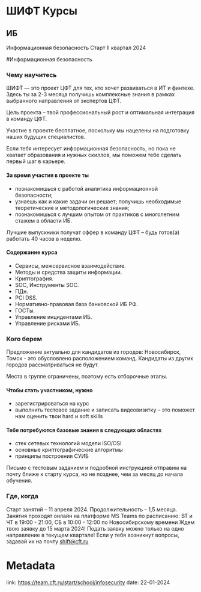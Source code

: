 # ШИФТ Курсы 

## ИБ

Информационная безопасность
Старт II квартал 2024

\#Информационная безопасность

### Чему научитесь

ШИФТ — это проект ЦФТ для тех, кто хочет развиваться в ИТ и финтехе. Здесь ты за 2-3 месяца получишь комплексные знания в рамках выбранного направления от экспертов ЦФТ.

Цель проекта – твой профессиональный рост и оптимальная интеграция в команду ЦФТ.

Участие в проекте бесплатное, поскольку мы нацелены на подготовку наших будущих специалистов.

Если тебя интересует информационная безопасность, но пока не хватает образования и нужных скиллов, мы поможем тебе сделать первый шаг в карьере.

#### За время участия в проекте ты
- познакомишься с работой аналитика информационной безопасности;
- узнаешь как и какие задачи он решает;
получишь необходимые теоретические и методологические знания;
- познакомишься с лучшим опытом от практиков с многолетним стажем в области ИБ.

Лучшие выпускники получат оффер в команду ЦФТ – будь готов(а) работать 40 часов в неделю.

#### Содержание курса
- Сервисы, межсервисное взаимодействие.
- Методы и средства защиты информации.
- Криптография.
- SOC, Инструменты SOC.
- ПДн.
- PCI DSS.
- Нормативно-правовая база банковской ИБ РФ.
- ГОСТы.
- Управление инцидентами ИБ.
- Управление рисками ИБ.

### Кого берем

Предложение актуально для кандидатов из городов: Новосибирск, Томск - это обусловлено расположением команд. Кандидаты из других городов рассматриваться не будут. 

Места в группе ограничены, поэтому есть отборочные этапы.

#### Чтобы стать участником, нужно
- зарегистрироваться на курс
- выполнить тестовое задание и записать видеовизитку – это поможет нам оценить твои hard и soft skills

#### Тебе потребуются базовые знания в следующих областях
- стек сетевых технологий модели ISO/OSI
- основные криптографические алгоритмы
- принципы построения СУИБ

Письмо с тестовым заданием и подробной инструкцией отправим на почту ближе к старту курса, но не позднее, чем за месяц до начала обучения.

### Где, когда

Старт занятий – 11 апреля 2024.
Продолжительность – 1,5 месяца.
Занятия проходят онлайн на платформе MS Teams по расписанию:
ВТ и ЧТ в 19:00 - 21:00, СБ в 10:00 - 12:00 по Новосибирскому времени
Ждем твою заявку до 15 марта 2024!
Подать заявку можно только на одно направление в текущем квартале!
Если у тебя возникнут вопросы, задавай их на почту shift@cft.ru

# Metadata
link: https://team.cft.ru/start/school/infosecurity
date: 22-01-2024